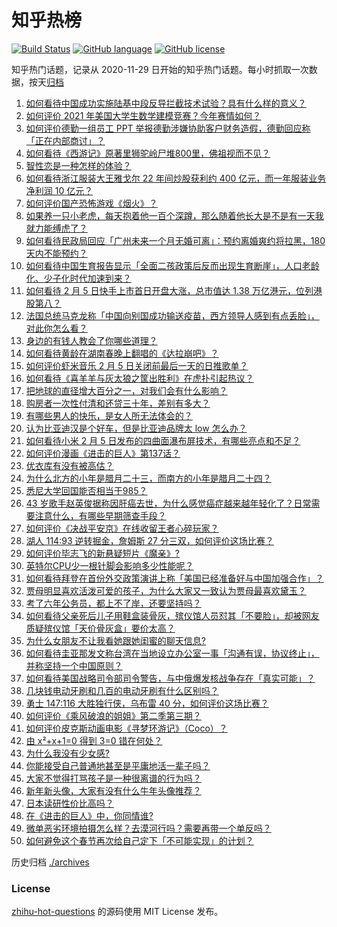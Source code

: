 # 知乎热榜
[![Build Status](https://github.com/ToWeLong/zhihu-hot-questions/workflows/CI/badge.svg)](https://github.com/ToWeLong/zhihu-hot-questions/actions)
[![GitHub language](https://img.shields.io/badge/language-golang-orange.svg)](https://golang.org/)
[![GitHub license](https://img.shields.io/github/license/ToWeLong/zhihu-hot-questions)](https://github.com/ToWeLong/zhihu-hot-questions/blob/main/LICENSE)

知乎热门话题，记录从 2020-11-29 日开始的知乎热门话题。每小时抓取一次数据，按天[归档](./archives)

<!-- BEGIN -->

1. [如何看待中国成功实施陆基中段反导拦截技术试验？具有什么样的意义？](https://www.zhihu.com/question/442907371)
1. [如何评价 2021 年美国大学生数学建模竞赛？今年赛情如何？](https://www.zhihu.com/question/440252527)
1. [如何评价德勤一组员工 PPT 举报德勤涉嫌协助客户财务造假，德勤回应称「正在内部商讨」？](https://www.zhihu.com/question/442696107)
1. [如何看待《西游记》原著里狮驼岭尸堆800里，佛祖视而不见？](https://www.zhihu.com/question/441627356)
1. [智性恋是一种怎样的体验？](https://www.zhihu.com/question/277037027)
1. [如何看待浙江服装大王雅戈尔 22 年间炒股获利约 400 亿元，而一年服装业务净利润 10 亿元？](https://www.zhihu.com/question/442878251)
1. [如何评价国产恐怖游戏《烟火》？](https://www.zhihu.com/question/395034042)
1. [如果养一只小老虎，每天抱着他一百个深蹲，那么随着他长大是不是有一天我就力能缚虎了？](https://www.zhihu.com/question/437834455)
1. [如何看待民政局回应「广州未来一个月无婚可离」：预约离婚爽约将拉黑，180 天内不能预约？](https://www.zhihu.com/question/442513123)
1. [如何看待中国生育报告显示「全面二孩政策后反而出现生育断崖」，人口老龄化、少子化时代加速到来？](https://www.zhihu.com/question/442679833)
1. [如何看待 2 月 5 日快手上市首日开盘大涨，总市值达 1.38 万亿港元，位列港股第八？](https://www.zhihu.com/question/442946674)
1. [法国总统马克龙称「中国向别国成功输送疫苗，西方领导人感到有点丢脸」，对此你怎么看？](https://www.zhihu.com/question/442963353)
1. [身边的有钱人教会了你哪些道理？](https://www.zhihu.com/question/430653175)
1. [如何看待黄龄在湖南春晚上翻唱的《达拉崩吧》？](https://www.zhihu.com/question/442879167)
1. [如何评价虾米音乐 2 月 5 日关闭前最后一天的日推歌单？](https://www.zhihu.com/question/442865071)
1. [如何看待《喜羊羊与灰太狼之筐出胜利》在虎扑引起热议？](https://www.zhihu.com/question/442422772)
1. [把地球的直径增大百分之一，对我们会有什么影响？](https://www.zhihu.com/question/441848439)
1. [购房者一次性付清和还贷三十年，差别有多大？](https://www.zhihu.com/question/440197525)
1. [有哪些男人的快乐，是女人所无法体会的？](https://www.zhihu.com/question/411832116)
1. [认为比亚迪汉是个好车，但是比亚迪品牌太 low 怎么办？](https://www.zhihu.com/question/431492053)
1. [如何看待小米 2 月 5 日发布的四曲面瀑布屏技术，有哪些亮点和不足？](https://www.zhihu.com/question/442985316)
1. [如何评价漫画《进击的巨人》第137话？](https://www.zhihu.com/question/442877248)
1. [优衣库有没有被高估？](https://www.zhihu.com/question/355928826)
1. [为什么北方的小年是腊月二十三，而南方的小年是腊月二十四？](https://www.zhihu.com/question/20024583)
1. [悉尼大学回国能否相当于985？](https://www.zhihu.com/question/266843003)
1. [43 岁歌手赵英俊据称因肝癌去世，为什么感觉癌症越来越年轻化了？日常需要注意什么，有哪些早期筛查手段？](https://www.zhihu.com/question/442677538)
1. [如何评价《决战平安京》在线收留王者心碎玩家？](https://www.zhihu.com/question/442834132)
1. [湖人 114:93 逆转掘金，詹姆斯 27 分三双，如何评价这场比赛？](https://www.zhihu.com/question/442954797)
1. [如何评价毕志飞的新悬疑短片《魔亲》?](https://www.zhihu.com/question/442408822)
1. [英特尔CPU少一根针脚会影响多少性能呢？](https://www.zhihu.com/question/441873514)
1. [如何看待拜登在首份外交政策演讲上称「美国已经准备好与中国加强合作」？](https://www.zhihu.com/question/442945266)
1. [贾母明显喜欢活泼可爱的孩子，为什么大家又一致认为贾母最喜欢黛玉？](https://www.zhihu.com/question/438002444)
1. [考了六年公务员，都上不了岸，还要坚持吗？](https://www.zhihu.com/question/366251926)
1. [如何看待父亲死后儿子用鞋盒装骨灰，殡仪馆人员怼其「不要脸」，却被网友质疑殡仪馆「天价骨灰盒」要价太高？](https://www.zhihu.com/question/441101618)
1. [为什么女朋友不让我看她跟她闺蜜的聊天信息?](https://www.zhihu.com/question/411657705)
1. [如何看待圭亚那发文称台湾在当地设立办公室一事「沟通有误，协议终止」，并称坚持一个中国原则？](https://www.zhihu.com/question/442947030)
1. [如何看待美国战略司令部司令警告，与中俄爆发核战争存在「真实可能」？](https://www.zhihu.com/question/442751850)
1. [几块钱电动牙刷和几百的电动牙刷有什么区别吗？](https://www.zhihu.com/question/324119500)
1. [勇士 147:116 大胜独行侠，乌布雷 40 分，如何评价这场比赛？](https://www.zhihu.com/question/442940071)
1. [如何评价《乘风破浪的姐姐》第二季第三期？](https://www.zhihu.com/question/442970637)
1. [如何评价皮克斯动画电影《寻梦环游记》（Coco）？](https://www.zhihu.com/question/57177072)
1. [由 x²+x+1=0 得到 3=0 错在何处？](https://www.zhihu.com/question/309863493)
1. [为什么我没有少女感?](https://www.zhihu.com/question/437488060)
1. [你能接受自己普通地甚至是平庸地活一辈子吗？](https://www.zhihu.com/question/442092262)
1. [大家不觉得打骂孩子是一种很离谱的行为吗？](https://www.zhihu.com/question/438387971)
1. [新年新头像，大家有没有什么牛年头像推荐？](https://www.zhihu.com/question/436366403)
1. [日本读研性价比高吗？](https://www.zhihu.com/question/311869755)
1. [在《进击的巨人》中，你同情谁?](https://www.zhihu.com/question/440646128)
1. [微单恶劣环境拍摄怎么样？去漠河行吗？需要再带一个单反吗？](https://www.zhihu.com/question/434897172)
1. [如何避免这个春节再次给自己定下「不可能实现」的计划？](https://www.zhihu.com/question/39706350)

<!-- END -->

历史归档 [./archives](./archives)


### License
[zhihu-hot-questions](https://github.com/towelong/zhihu-hot-questions) 的源码使用 MIT License 发布。